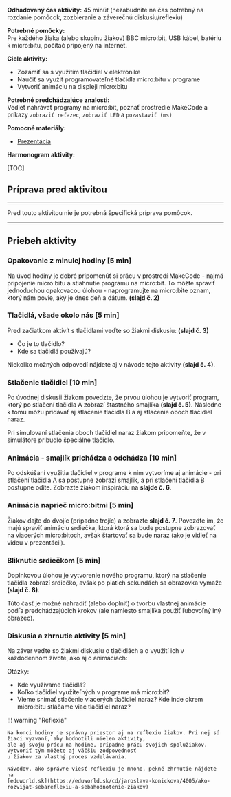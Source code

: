 **Odhadovaný čas aktivity:** 45 minút (nezabudnite na čas potrebný na rozdanie pomôcok, zozbieranie a záverečnú
diskusiu/reflexiu)

**Potrebné pomôcky:**  
Pre každého žiaka (alebo skupinu žiakov) BBC micro:bit, USB kábel, batériu k micro:bitu, počítač pripojený na internet.

**Ciele aktivity:**

* Zozámiť sa s využitím tlačidiel v elektronike
* Naučiť sa využiť programovateľné tlačidla micro:bitu v programe
* Vytvoriť animáciu na displeji micro:bitu

**Potrebné predchádzajúce znalosti:**  
Vedieť nahrávať programy na micro:bit, poznať prostredie MakeCode a príkazy `zobraziť reťazec`, `zobraziť LED`
a `pozastaviť (ms)`

**Pomocné materiály:**

* [Prezentácia](https://docs.google.com/presentation/d/1RJREqV8nrPIvI5JdzAkZ6jSfhjKxb0RPzhc8Wz2todg/edit?usp=sharing)

**Harmonogram aktivity:**

[TOC]

## Príprava pred aktivitou
---

Pred touto aktivitou nie je potrebná špecifická príprava pomôcok.

---
## Priebeh aktivity

### Opakovanie z minulej hodiny [5 min]
Na úvod hodiny je dobré pripomenúť si prácu v prostredí MakeCode - najmä pripojenie micro:bitu a stiahnutie programu na
micro:bit. To môžte spraviť jednoduchou opakovacou úlohou - naprogramujte na micro:bite oznam, ktorý nám povie, aký
je dnes deň a dátum. **(slajd č. 2)**

### Tlačidlá, všade okolo nás [5 min]
Pred začiatkom aktivít s tlačidlami veďte so žiakmi diskusiu: **(slajd č. 3)**

* Čo je to tlačidlo?
* Kde sa tlačidlá používajú?

Niekoľko možných odpovedí nájdete aj v návode tejto aktivity **(slajd č. 4)**.

### Stlačenie tlačidiel [10 min]

Po úvodnej diskusii žiakom povedzte, že prvou úlohou je vytvoriť program, ktorý po stlačení tlačidla A zobrazí
štastného smajlíka **(slajd č. 5)**. Následne k tomu môžu pridávať aj stlačenie tlačidla B a aj stlačenie oboch
tlačidiel naraz.

Pri simulovaní stlačenia oboch tlačidiel naraz žiakom pripomeňte, že v simulátore pribudlo špeciálne tlačidlo.

### Animácia - smajlík prichádza a odchádza [10 min]

Po odskúšaní využitia tlačidiel v programe k nim vytvoríme aj animácie - pri stlačení tlačidla A sa postupne zobrazí
smajlík, a pri stlačení tlačidla B postupne odíte. Zobrazte žiakom inšpiráciu na **slajde č. 6**.

### Animácia naprieč micro:bitmi [5 min]

Žiakov dajte do dvojíc (prípadne trojíc) a zobrazte **slajd č. 7**. Povezdte im, že majú spraviť animáciu srdiečka,
ktorá ktorá sa bude postupne zobrazovať na viacerých micro:bitoch, avšak štartovať sa bude naraz (ako je vidieť na 
videu v prezentácii).

### Bliknutie srdiečkom [5 min]

Doplnkovou úlohou je vytvorenie nového programu, ktorý na stlačenie tlačidla zobrazí srdiečko, avšak po piatich sekundách
sa obrazovka vymaže **(slajd č. 8)**.

Túto časť je možné nahradiť (alebo doplniť) o tvorbu vlastnej animácie podľa predchádzajúcich krokov (ale namiesto
smajlíka použiť ľubovoľný iný obrazec).

### Diskusia a zhrnutie aktivity [5 min]

Na záver veďte so žiakmi diskusiu o tlačidlách a o využití ich v každodennom živote, ako aj o animáciach:

Otázky:

* Kde využívame tlačidlá?
* Koľko tlačidiel využiteľných v programe má micro:bit?
* Vieme snímať stlačenie viacerých tlačidiel naraz? Kde inde okrem micro:bitu stláčame viac tlačidiel naraz?

!!! warning "Reflexia"
    
    Na konci hodiny je správny priestor aj na reflexiu žiakov. Pri nej sú žiaci vyzvaní, aby hodnotili nielen aktivity,
    ale aj svoju prácu na hodine, prípadne prácu svojich spolužiakov. Vytvoriť tým môžete aj väčšiu zodpovednosť
    u žiakov za vlastný proces vzdelávania.  
    
    Návodov, ako správne viesť reflexiu je mnoho, pekné zhrnutie nájdete na
    [eduworld.sk](https://eduworld.sk/cd/jaroslava-konickova/4005/ako-rozvijat-sebareflexiu-a-sebahodnotenie-ziakov)